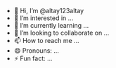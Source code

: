 - 👋 Hi, I’m @altay123altay
- 👀 I’m interested in ...
- 🌱 I’m currently learning ...
- 💞️ I’m looking to collaborate on ...
- 📫 How to reach me ...
- 😄 Pronouns: ...
- ⚡ Fun fact: ...

<!---
altay123altay/altay123altay is a ✨ special ✨ repository because its `README.md` (this file) appears on your GitHub profile.
You can click the Preview link to take a look at your changes.
--->
